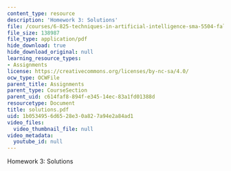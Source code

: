 ```yaml
---
content_type: resource
description: 'Homework 3: Solutions'
file: /courses/6-825-techniques-in-artificial-intelligence-sma-5504-fall-2002/1b0534956d6528e30a827a94e2a84ad1_solutions.pdf
file_size: 138987
file_type: application/pdf
hide_download: true
hide_download_original: null
learning_resource_types:
- Assignments
license: https://creativecommons.org/licenses/by-nc-sa/4.0/
ocw_type: OCWFile
parent_title: Assignments
parent_type: CourseSection
parent_uid: c614faf8-894f-e345-14ec-83a1fd01388d
resourcetype: Document
title: solutions.pdf
uid: 1b053495-6d65-28e3-0a82-7a94e2a84ad1
video_files:
  video_thumbnail_file: null
video_metadata:
  youtube_id: null
---
```

Homework 3: Solutions